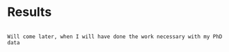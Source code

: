 # Results

```{note}

Will come later, when I will have done the work necessary with my PhD data

```
